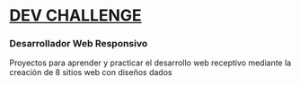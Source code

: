 <a href="https://devchallenges.io/"><h1>DEV CHALLENGE</h1></a>

<h3>Desarrollador Web Responsivo</h3>

<p>Proyectos para aprender y practicar el desarrollo web receptivo mediante la creación de 8 sitios web con diseños dados</p>
